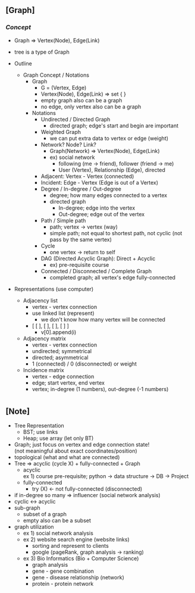 ## [Graph]

### _Concept_

- Graph => Vertex(Node), Edge(Link)
- tree is a type of Graph

- Outline
  - Graph Concept / Notations
    - Graph
      - G = (Vertex, Edge)
      - Vertex(Node), Edge(Link) => set { }
      - empty graph also can be a graph
      - no edge, only vertex also can be a graph
    - Notations
      - Undirected / Directed Graph
        - directed graph; edge's start and begin are important
      - Weighted Graph
        - we can put extra data to vertex or edge (weight)
      - Network? Node? Link?
        - Graph(Network) => Vertex(Node), Edge(Link)
        - ex) social network
          - following (me -> friend), follower (friend -> me)
          - User (Vertex), Relationship (Edge), directed
      - Adjacent: Vertex - Vertex (connected)
      - Incident: Edge - Vertex (Edge is out of a Vertex)
      - Degree / In-degree / Out-degree
        - degree; how many edges connected to a vertex
        - directed graph
          - In-degree; edge into the vertex
          - Out-degree; edge out of the vertex
      - Path / Simple path
        - path; vertex -> vertex (way)
        - simple path; not equal to shortest path, not cyclic (not pass by the same vertex)
      - Cycle
        - one vertex -> return to self
      - DAG (Directed Acyclic Graph): Direct + Acyclic
        - ex) pre-requisite course
      - Connected / Disconnected / Complete Graph
        - completed graph; all vertex's edge fully-connected
- Representations (use computer)
  - Adjacency list
    - vertex - vertex connection
    - use linked list (represent)
      - we don't know how many vertex will be connected
    - [ [ ], [ ], [ ], [ ] ]
      - v[0].append(i)
  - Adjacency matrix
    - vertex - vertex connection
    - undirected; symmetrical
    - directed; asymmetrical
    - 1 (connected) / 0 (disconnected) or weight
  - Incidence matrix
    - vertex - edge connection
    - edge; start vertex, end vertex
    - vertex; in-degree (1 numbers), out-degree (-1 numbers)

#

## [Note]

- Tree Representation
  - BST; use links
  - Heap; use array (let only BT)
- Graph; just focus on vertex and edge connection state! <br/>
  (not meaningful about exact coordinates/position)
- topological (what and what are connected)
- Tree => acyclic (cycle X) + fully-connected + Graph
  - acyclic <br/>
    ex 1) course pre-requisite; python -> data structure -> DB -> Project <br/>
  - fully-connected
    - try (X) <- not fully-connected (disconnected)
- if in-degree so many => influencer (social network analysis)
- cyclic <-> acyclic
- sub-graph
  - subset of a graph
  - empty also can be a subset
- graph utilization
  - ex 1) social network analysis
  - ex 2) website search engine (website links)
    - sorting and represent to clients
    - google (pageRank, graph analysis -> ranking)
  - ex 3) Bio Informatics (Bio + Computer Science)
    - graph analysis
    - gene - gene combination
    - gene - disease relationship (network)
    - protein - protein network

